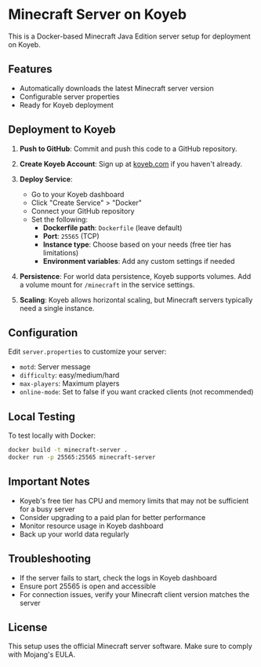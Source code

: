 # Minecraft Server on Koyeb

This is a Docker-based Minecraft Java Edition server setup for deployment on Koyeb.

## Features

- Automatically downloads the latest Minecraft server version
- Configurable server properties
- Ready for Koyeb deployment

## Deployment to Koyeb

1. **Push to GitHub**: Commit and push this code to a GitHub repository.

2. **Create Koyeb Account**: Sign up at [koyeb.com](https://www.koyeb.com) if you haven't already.

3. **Deploy Service**:
   - Go to your Koyeb dashboard
   - Click "Create Service" > "Docker"
   - Connect your GitHub repository
   - Set the following:
     - **Dockerfile path**: `Dockerfile` (leave default)
     - **Port**: `25565` (TCP)
     - **Instance type**: Choose based on your needs (free tier has limitations)
     - **Environment variables**: Add any custom settings if needed

4. **Persistence**: For world data persistence, Koyeb supports volumes. Add a volume mount for `/minecraft` in the service settings.

5. **Scaling**: Koyeb allows horizontal scaling, but Minecraft servers typically need a single instance.

## Configuration

Edit `server.properties` to customize your server:
- `motd`: Server message
- `difficulty`: easy/medium/hard
- `max-players`: Maximum players
- `online-mode`: Set to false if you want cracked clients (not recommended)

## Local Testing

To test locally with Docker:

```bash
docker build -t minecraft-server .
docker run -p 25565:25565 minecraft-server
```

## Important Notes

- Koyeb's free tier has CPU and memory limits that may not be sufficient for a busy server
- Consider upgrading to a paid plan for better performance
- Monitor resource usage in Koyeb dashboard
- Back up your world data regularly

## Troubleshooting

- If the server fails to start, check the logs in Koyeb dashboard
- Ensure port 25565 is open and accessible
- For connection issues, verify your Minecraft client version matches the server

## License

This setup uses the official Minecraft server software. Make sure to comply with Mojang's EULA.